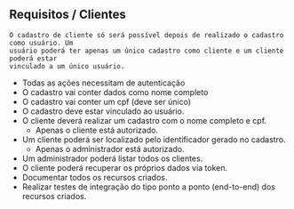 ## Requisitos / Clientes

```console
O cadastro de cliente só será possível depois de realizado o cadastro como usuário. Um
usuário poderá ter apenas um único cadastro como cliente e um cliente poderá estar
vinculado a um único usuário.
```
 
- Todas as ações necessitam de autenticação
- O cadastro vai conter dados como nome completo
- O cadastro vai conter um cpf (deve ser único)
- O cadastro deve estar vinculado ao usuário.
- O cliente deverá realizar um cadastro com o nome completo e cpf.
    - Apenas o cliente está autorizado.
- Um cliente poderá ser localizado pelo identificador gerado no cadastro.
    - Apenas o administrador está autorizado.
- Um administrador poderá listar todos os clientes.
- O cliente poderá recuperar os próprios dados via token.
- Documentar todos os recursos criados.
- Realizar testes de integração do tipo ponto a ponto (end-to-end) dos recursos criados.